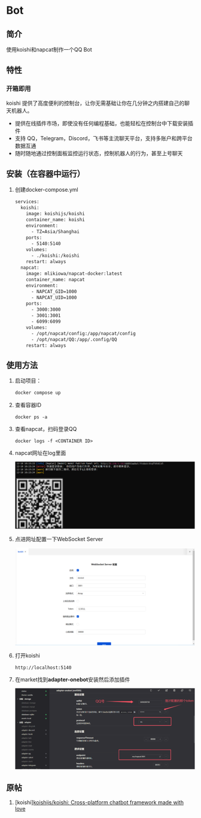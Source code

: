 # Bot

## 简介
使用koishi和napcat制作一个QQ Bot

## 特性

### 开箱即用

koishi 提供了高度便利的控制台，让你无需基础让你在几分钟之内搭建自己的聊天机器人。

- 提供在线插件市场，即使没有任何编程基础，也能轻松在控制台中下载安装插件
- 支持 QQ，Telegram，Discord，飞书等主流聊天平台，支持多账户和跨平台数据互通
- 随时随地通过控制面板监控运行状态，控制机器人的行为，甚至上号聊天

## 安装（在容器中运行）

1. 创建docker-compose.yml

   ```
   services:
     koishi:
       image: koishijs/koishi
       container_name: koishi
       environment:
         - TZ=Asia/Shanghai
       ports:
         - 5140:5140
       volumes:
         - ./koishi:/koishi
       restart: always
     napcat:
       image: mlikiowa/napcat-docker:latest
       container_name: napcat
       environment:
         - NAPCAT_GID=1000
         - NAPCAT_UID=1000
       ports:
         - 3000:3000
         - 3001:3001
         - 6099:6099
       volumes:
         - /opt/napcat/config:/app/napcat/config
         - /opt/napcat/QQ:/app/.config/QQ
       restart: always
   ```

## 使用方法

1. 启动项目：
   ```bash
   docker compose up
   ```

2. 查看容器ID
   ```
   docker ps -a
   ```

3. 查看napcat，扫码登录QQ

   ```
   docker logs -f <CONTAINER ID>
   ```

4. napcat网址在log里面

   ![image-20241210101724578](image-20241210101724578.png)

5. 点进网址配置一下WebSocket Server

   ![image-20241210101800708](image-20241210101800708.png)

6. 打开koishi

   ```
   http://localhost:5140
   ```

7. 在market找到**adapter-onebot**安装然后添加插件

   ![image-20241210102223613](image-20241210102223613.png)

## 原帖

1. [koishi][koishijs/koishi: Cross-platform chatbot framework made with love](https://github.com/koishijs/koishi)
